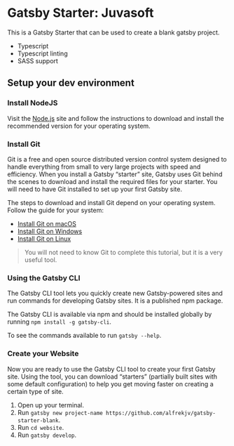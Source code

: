 # Gatsby Starter: Juvasoft

This is a Gatsby Starter that can be used to create a blank gatsby project.

- Typescript
- Typescript linting
- SASS support

## Setup your dev environment

### Install NodeJS

Visit the [Node.js](https://nodejs.org/) site and follow the instructions to download and install the recommended version for your operating system.

### Install Git

Git is a free and open source distributed version control system designed to handle everything from small to very large projects with speed and efficiency. When you install a Gatsby “starter” site, Gatsby uses Git behind the scenes to download and install the required files for your starter. You will need to have Git installed to set up your first Gatsby site.

The steps to download and install Git depend on your operating system. Follow the guide for your system:

- [Install Git on macOS](https://www.atlassian.com/git/tutorials/install-git#mac-os-x)
- [Install Git on Windows](https://www.atlassian.com/git/tutorials/install-git#windows)
- [Install Git on Linux](https://www.atlassian.com/git/tutorials/install-git#linux)

> You will not need to know Git to complete this tutorial, but it is a very useful tool.

### Using the Gatsby CLI

The Gatsby CLI tool lets you quickly create new Gatsby-powered sites and run commands for developing Gatsby sites. It is a published npm package.

The Gatsby CLI is available via npm and should be installed globally by running `npm install -g gatsby-cli`.

To see the commands available to run `gatsby --help`.

### Create your Website

Now you are ready to use the Gatsby CLI tool to create your first Gatsby site. Using the tool, you can download “starters” (partially built sites with some default configuration) to help you get moving faster on creating a certain type of site.

1. Open up your terminal.
2. Run `gatsby new project-name https://github.com/alfrekjv/gatsby-starter-blank`.
3. Run `cd website`.
4. Run `gatsby develop`.
